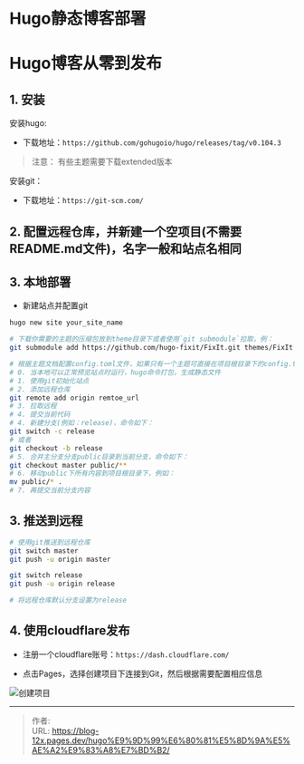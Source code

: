 # Hugo静态博客部署


<!--more-->

# Hugo博客从零到发布

## 1. 安装

安装hugo:

- 下载地址：`https://github.com/gohugoio/hugo/releases/tag/v0.104.3`

> 注意： 有些主题需要下载extended版本

安装git：

- 下载地址：`https://git-scm.com/`

## 2. 配置远程仓库，并新建一个空项目(不需要README.md文件)，名字一般和站点名相同


## 3. 本地部署

- 新建站点并配置git
```bash
hugo new site your_site_name

# 下载你需要的主题的压缩包放到theme目录下或者使用`git submodule`拉取，例：
git submodule add https://github.com/hugo-fixit/FixIt.git themes/FixIt

# 根据主题文档配置config.toml文件，如果只有一个主题可直接在项目根目录下的config.toml文件配置
# 0. 当本地可以正常预览站点时运行，hugo命令打包，生成静态文件
# 1. 使用git初始化站点
# 2. 添加远程仓库
git remote add origin remtoe_url
# 3. 拉取远程
# 4. 提交当前代码
# 4. 新建分支(例如：release)，命令如下：
git switch -c release 
# 或者
git checkout -b release
# 5. 合并主分支分支public目录到当前分支，命令如下：
git checkout master public/**
# 6. 移动public下所有内容到项目根目录下，例如：
mv public/* .
# 7. 再提交当前分支内容
```


## 3. 推送到远程

```bash
# 使用git推送到远程仓库
git switch master
git push -u origin master

git switch release
git push -u origin release

# 将远程仓库默认分支设置为release

```

## 4. 使用cloudflare发布

- 注册一个cloudflare账号：`https://dash.cloudflare.com/`

- 点击Pages，选择创建项目下连接到Git，然后根据需要配置相应信息

![创建项目](https://pic1.imgdb.cn/item/635506ab16f2c2beb1369fba.jpg)

---

> 作者:   
> URL: https://blog-12x.pages.dev/hugo%E9%9D%99%E6%80%81%E5%8D%9A%E5%AE%A2%E9%83%A8%E7%BD%B2/  


